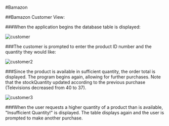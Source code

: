 #Bamazon

##Bamazon Customer View:

###When the application begins the database table is displayed:

![customer](https://cloud.githubusercontent.com/assets/18645237/19711653/397533ea-9b05-11e6-841b-44f9c0af1774.png)

###The customer is prompted to enter the product ID number and the quantity they would like:


![customer2](https://cloud.githubusercontent.com/assets/18645237/19711716/a81770c4-9b05-11e6-85d1-eb35f47cad5f.png)


###Since the product is available in sufficient quantity, the order total is displayed. The program begins again, allowing for further purchases. Note that the stockQuantity updated according to the previous purchase (Televisions decreased from 40 to 37).

![customer3](https://cloud.githubusercontent.com/assets/18645237/19711715/a810b68a-9b05-11e6-9b0f-2f28c1be5e85.png)

###When the user requests a higher quantity of a product than is available, "Insufficient Quantity!" is displayed. The table displays again and the user is prompted to make another purchase.
